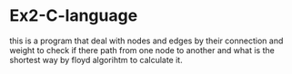 # Ex2-C-language
this is a program that deal with nodes and edges by their connection and weight to check if there path from one node to another and what is the shortest way by floyd algorihtm to calculate it.
